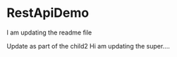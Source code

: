 # RestApiDemo

I am updating the readme file

Update as part of the child2
Hi am updating the super....
